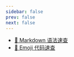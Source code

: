 ```yaml
---
sidebar: false
prev: false
next: false
---
```

- [:gift_heart: Markdown 语法速查](https://markdown.com.cn/cheat-sheet.html)
- [:gift_heart: Emoji 代码速查](https://github.com/markdown-it/markdown-it-emoji/blob/master/lib/data/full.json)
